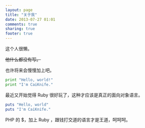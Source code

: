 ```yaml
---
layout: page
title: "关于我"
date: 2013-07-27 01:01
comments: true
sharing: true
footer: true
---
```

这个人很懒。

<s>他什么都没有写。</s>

也许将来会慢慢加上吧。

``` python 我喜欢写点Python，但是我是菜鸟，呵呵呵
print "Hello, world!"
print "I'm CaiKnife."
```

最近又开始觉得 Ruby 很好玩了，这种才应该是真正的面向对象语言。

``` ruby Ruby真的很有意思！大家一起来玩Ruby吧！
puts "Hello, world"
puts "I'm CaiKnife."
```

PHP 的 $，加上 Ruby ，跟钱打交道的语言才是王道，呵呵呵。